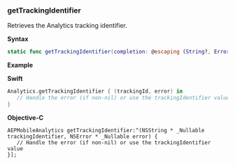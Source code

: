 ### getTrackingIdentifier

Retrieves the Analytics tracking identifier.

**Syntax**

```swift
static func getTrackingIdentifier(completion: @escaping (String?, Error?) -> Void)
```

**Example**

**Swift**

```swift
Analytics.getTrackingIdentifier { (trackingId, error) in
   // Handle the error (if non-nil) or use the trackingIdentifier value
}
```

**Objective-C**

```text
AEPMobileAnalytics getTrackingIdentifier:^(NSString * _Nullable trackingIdentifier, NSError * _Nullable error) {
   // Handle the error (if non-nil) or use the trackingIdentifier value
}];
```